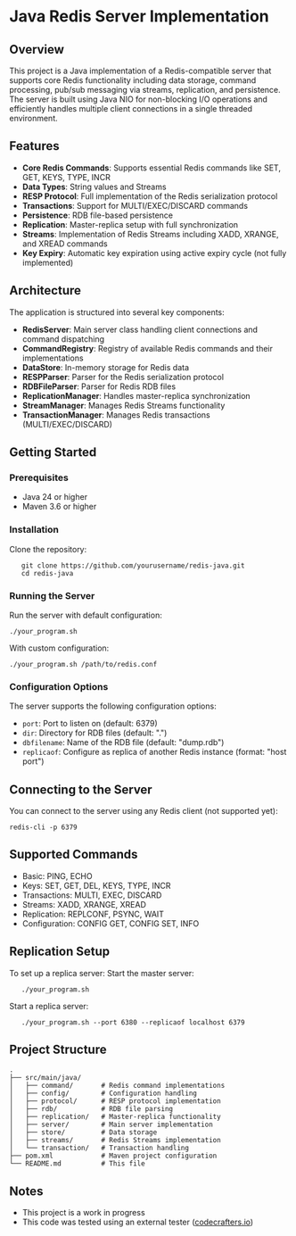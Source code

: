 # Java Redis Server Implementation
## Overview
This project is a Java implementation of a Redis-compatible server that supports core Redis functionality including data storage, command processing, pub/sub messaging via streams, replication, and persistence. The server is built using Java NIO for non-blocking I/O operations and efficiently handles multiple client connections in a single threaded environment.
## Features
- **Core Redis Commands**: Supports essential Redis commands like SET, GET, KEYS, TYPE, INCR
- **Data Types**: String values and Streams
- **RESP Protocol**: Full implementation of the Redis serialization protocol
- **Transactions**: Support for MULTI/EXEC/DISCARD commands
- **Persistence**: RDB file-based persistence
- **Replication**: Master-replica setup with full synchronization
- **Streams**: Implementation of Redis Streams including XADD, XRANGE, and XREAD commands
- **Key Expiry**: Automatic key expiration using active expiry cycle (not fully implemented)

## Architecture
The application is structured into several key components:
- **RedisServer**: Main server class handling client connections and command dispatching
- **CommandRegistry**: Registry of available Redis commands and their implementations
- **DataStore**: In-memory storage for Redis data
- **RESPParser**: Parser for the Redis serialization protocol
- **RDBFileParser**: Parser for Redis RDB files
- **ReplicationManager**: Handles master-replica synchronization
- **StreamManager**: Manages Redis Streams functionality
- **TransactionManager**: Manages Redis transactions (MULTI/EXEC/DISCARD)

## Getting Started
### Prerequisites
- Java 24 or higher
- Maven 3.6 or higher

### Installation
Clone the repository:
``` 
   git clone https://github.com/yourusername/redis-java.git
   cd redis-java
```

### Running the Server
Run the server with default configuration:
``` 
./your_program.sh
```
With custom configuration:
``` 
./your_program.sh /path/to/redis.conf
```
### Configuration Options
The server supports the following configuration options:
- `port`: Port to listen on (default: 6379)
- `dir`: Directory for RDB files (default: ".")
- `dbfilename`: Name of the RDB file (default: "dump.rdb")
- `replicaof`: Configure as replica of another Redis instance (format: "host port")

## Connecting to the Server
You can connect to the server using any Redis client (not supported yet):
``` 
redis-cli -p 6379
```
## Supported Commands
- Basic: PING, ECHO
- Keys: SET, GET, DEL, KEYS, TYPE, INCR
- Transactions: MULTI, EXEC, DISCARD
- Streams: XADD, XRANGE, XREAD
- Replication: REPLCONF, PSYNC, WAIT
- Configuration: CONFIG GET, CONFIG SET, INFO

## Replication Setup
To set up a replica server:
Start the master server:
``` 
   ./your_program.sh
```
Start a replica server:
``` 
   ./your_program.sh --port 6380 --replicaof localhost 6379
```
## Project Structure
``` 
.
├── src/main/java/
│   ├── command/       # Redis command implementations
│   ├── config/        # Configuration handling
│   ├── protocol/      # RESP protocol implementation
│   ├── rdb/           # RDB file parsing
│   ├── replication/   # Master-replica functionality
│   ├── server/        # Main server implementation
│   ├── store/         # Data storage
│   ├── streams/       # Redis Streams implementation
│   └── transaction/   # Transaction handling
├── pom.xml            # Maven project configuration
└── README.md          # This file
```


## Notes
- This project is a work in progress
- This code was tested using an external tester ([codecrafters.io](https://app.codecrafters.io/catalog))